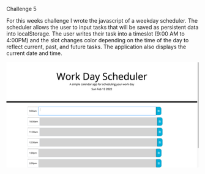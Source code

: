 Challenge 5

For this weeks challenge I wrote the javascript of a weekday scheduler. The scheduler allows the user to input tasks that will be saved as persistent data into localStorage. The user writes their task into a timeslot (9:00 AM to 4:00PM) and the slot changes color depending on the time of the day to reflect current, past, and future tasks. The application also displays the current date and time. 

![alt text](./screenshot.png)
